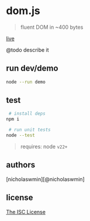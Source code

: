 # dom.js

> fluent DOM in ~400 bytes

[live][website]

@todo describe it

## run dev/demo

```bash
node --run demo
```

## test

```bash
 # install deps
npm i

 # run unit tests
node --test
```
> requires: node `v22+`

## authors

[nicholaswmin][@nicholaswmin]

## license

[The ISC License][isc]

[website]: https://nicholaswmin.github.io/dom
[nicholaswmin]: https://githhub.com/nicholaswmin
[isc]: spdxt.org/licenses/ISC
